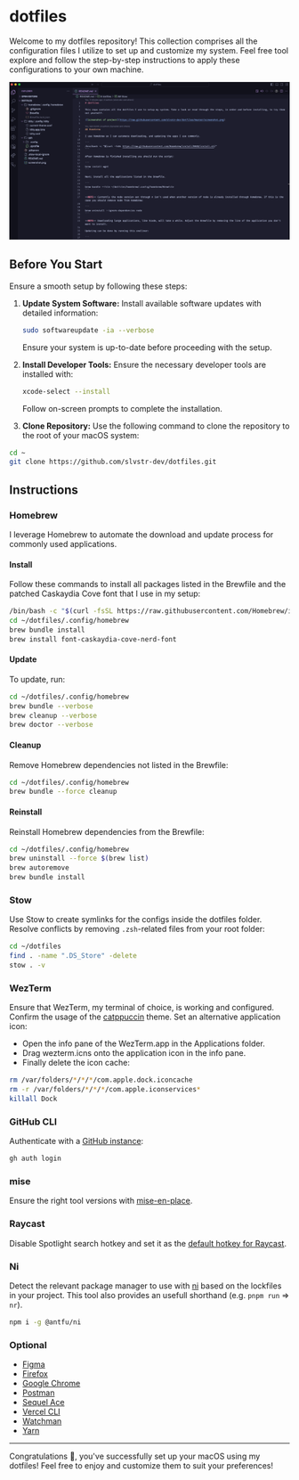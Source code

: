 # dotfiles

Welcome to my dotfiles repository! This collection comprises all the
configuration files I utilize to set up and customize my system. Feel free tool
explore and follow the step-by-step instructions to apply these configurations
to your own machine.

![Screenshot of project](https://raw.githubusercontent.com/slvstr-dev/dotfiles/master/screenshot.png)

## Before You Start

Ensure a smooth setup by following these steps:

1. **Update System Software:**
   Install available software updates with detailed information:

   ```bash
   sudo softwareupdate -ia --verbose
   ```

   Ensure your system is up-to-date before proceeding with the setup.

2. **Install Developer Tools:**
   Ensure the necessary developer tools are installed with:

   ```bash
   xcode-select --install
   ```

   Follow on-screen prompts to complete the installation.

3. **Clone Repository:**
   Use the following command to clone the repository to the root of your macOS system:

```bash
cd ~
git clone https://github.com/slvstr-dev/dotfiles.git
```

## Instructions

### Homebrew

I leverage Homebrew to automate the download and update process for commonly
used applications.

#### Install

Follow these commands to install all packages listed in the Brewfile and the
patched Caskaydia Cove font that I use in my setup:

```bash
/bin/bash -c "$(curl -fsSL https://raw.githubusercontent.com/Homebrew/install/HEAD/install.sh)"
cd ~/dotfiles/.config/homebrew
brew bundle install
brew install font-caskaydia-cove-nerd-font
```

#### Update

To update, run:

```bash
cd ~/dotfiles/.config/homebrew
brew bundle --verbose
brew cleanup --verbose
brew doctor --verbose
```

#### Cleanup

Remove Homebrew dependencies not listed in the Brewfile:

```bash
cd ~/dotfiles/.config/homebrew
brew bundle --force cleanup
```

#### Reinstall

Reinstall Homebrew dependencies from the Brewfile:

```bash
cd ~/dotfiles/.config/homebrew
brew uninstall --force $(brew list)
brew autoremove
brew bundle install
```

### Stow

Use Stow to create symlinks for the configs inside the dotfiles folder. Resolve
conflicts by removing `.zsh`-related files from your root folder:

```bash
cd ~/dotfiles
find . -name ".DS_Store" -delete
stow . -v
```

### WezTerm

Ensure that WezTerm, my terminal of choice, is working and configured. Confirm
the usage of the [catppuccin](https://github.com/catppuccin/wezterm) theme. Set
an alternative application icon:

- Open the info pane of the WezTerm.app in the Applications folder.
- Drag wezterm.icns onto the application icon in the info pane.
- Finally delete the icon cache:

```bash
rm /var/folders/*/*/*/com.apple.dock.iconcache
rm -r /var/folders/*/*/*/com.apple.iconservices*
killall Dock
```

### GitHub CLI

Authenticate with a [GitHub instance](https://cli.github.com/manual/):

```bash
gh auth login
```

### mise

Ensure the right tool versions with [mise-en-place](https://github.com/jdx/mise).

### Raycast

Disable Spotlight search hotkey and set it as the [default hotkey for Raycast](https://manual.raycast.com/hotkey).

### Ni

Detect the relevant package manager to use with
[ni](https://github.com/antfu/ni) based on the lockfiles in your project. This
tool also provides an usefull shorthand (e.g. `pnpm run` => `nr`).

```bash
npm i -g @antfu/ni
```

### Optional

- [Figma](https://www.figma.com/)
- [Firefox](https://www.mozilla.org/en-US/firefox/)
- [Google Chrome](https://www.google.com/chrome/)
- [Postman](https://www.postman.com/)
- [Sequel Ace](https://sequel-ace.com/)
- [Vercel CLI](https://vercel.com/docs/cli)
- [Watchman](https://facebook.github.io/watchman/)
- [Yarn](https://yarnpkg.com/)

---

Congratulations 🎉, you've successfully set up your macOS using my
dotfiles! Feel free to enjoy and customize them to suit your preferences!
